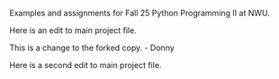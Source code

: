 Examples and assignments for Fall 25 Python Programming II at NWU.

Here is an edit to main project file.


This is a change to the forked copy. - Donny

Here is a second edit to main project file.


